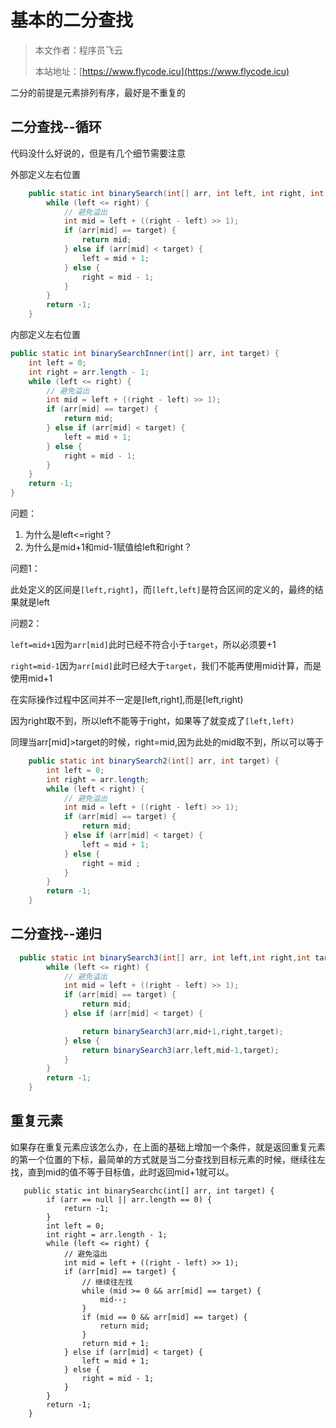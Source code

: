 # 基本的二分查找
> 本文作者：程序员飞云
>
> 本站地址：[https://www.flycode.icu](https://www.flycode.icu)

二分的前提是元素排列有序，最好是不重复的

## 二分查找--循环

代码没什么好说的，但是有几个细节需要注意

外部定义左右位置

```java
    public static int binarySearch(int[] arr, int left, int right, int target) {
        while (left <= right) {
            // 避免溢出
            int mid = left + ((right - left) >> 1);
            if (arr[mid] == target) {
                return mid;
            } else if (arr[mid] < target) {
                left = mid + 1;
            } else {
                right = mid - 1;
            }
        }
        return -1;
    }
```

内部定义左右位置

```java
public static int binarySearchInner(int[] arr, int target) {
    int left = 0;
    int right = arr.length - 1;
    while (left <= right) {
        // 避免溢出
        int mid = left + ((right - left) >> 1);
        if (arr[mid] == target) {
            return mid;
        } else if (arr[mid] < target) {
            left = mid + 1;
        } else {
            right = mid - 1;
        }
    }
    return -1;
}
```

问题：

1. 为什么是left<=right？
2. 为什么是mid+1和mid-1赋值给left和right？



问题1：

此处定义的区间是`[left,right]`，而`[left,left]`是符合区间的定义的，最终的结果就是left

问题2：

`left=mid+1`因为`arr[mid]`此时已经不符合小于`target`，所以必须要+1

`right=mid-1`因为`arr[mid]`此时已经大于`target`，我们不能再使用mid计算，而是使用mid+1



在实际操作过程中区间并不一定是[left,right],而是[left,right)

因为right取不到，所以left不能等于right，如果等了就变成了`[left,left)`

同理当arr[mid]>target的时候，right=mid,因为此处的mid取不到，所以可以等于

```java
    public static int binarySearch2(int[] arr, int target) {
        int left = 0;
        int right = arr.length;
        while (left < right) {
            // 避免溢出
            int mid = left + ((right - left) >> 1);
            if (arr[mid] == target) {
                return mid;
            } else if (arr[mid] < target) {
                left = mid + 1;
            } else {
                right = mid ;
            }
        }
        return -1;
    }
```



## 二分查找--递归

```java
  public static int binarySearch3(int[] arr, int left,int right,int target) {
        while (left <= right) {
            // 避免溢出
            int mid = left + ((right - left) >> 1);
            if (arr[mid] == target) {
                return mid;
            } else if (arr[mid] < target) {

                return binarySearch3(arr,mid+1,right,target);
            } else {
                return binarySearch3(arr,left,mid-1,target);
            }
        }
        return -1;
    }
```



## 重复元素

如果存在重复元素应该怎么办，在上面的基础上增加一个条件，就是返回重复元素的第一个位置的下标，最简单的方式就是当二分查找到目标元素的时候，继续往左找，直到mid的值不等于目标值，此时返回mid+1就可以。

```
   public static int binarySearchc(int[] arr, int target) {
        if (arr == null || arr.length == 0) {
            return -1;
        }
        int left = 0;
        int right = arr.length - 1;
        while (left <= right) {
            // 避免溢出
            int mid = left + ((right - left) >> 1);
            if (arr[mid] == target) {
                // 继续往左找
                while (mid >= 0 && arr[mid] == target) {
                    mid--;
                }
                if (mid == 0 && arr[mid] == target) {
                    return mid;
                }
                return mid + 1;
            } else if (arr[mid] < target) {
                left = mid + 1;
            } else {
                right = mid - 1;
            }
        }
        return -1;
    }
